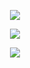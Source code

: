 <p align="center">
<a href="https://t.me/opps_error"><img src="https://readme-typing-svg.herokuapp.com?font=Fira+Code&weight=800&size=35&pause=1000&color=F74848&center=true&vCenter=true&random=false&width=435&lines=░b░y░-░A░d░e░l░ ░F░o░x░
" /></a>
</p>

<a name="readme-top"></a>


<p align="center"> 
<a href="https://t.me/oppsl"><img src="https://readme-typing-svg.herokuapp.com?font=Fira+Code&weight=800&size=35&pause=1000&color=F74848&center=true&vCenter=true&random=false&width=435&lines=𝐅𝐫𝐢𝐝𝐚-𝐓𝐨𝐨𝐥𝐬+𝐢𝐧+𝐓𝐞𝐫𝐦𝐮𝐱" /></a>
 </p>

<p align="center">
<a href="https://t.me/oppsl"><img src="https://s10.gifyu.com/images/SrIwA.gif"></a>
</p>





